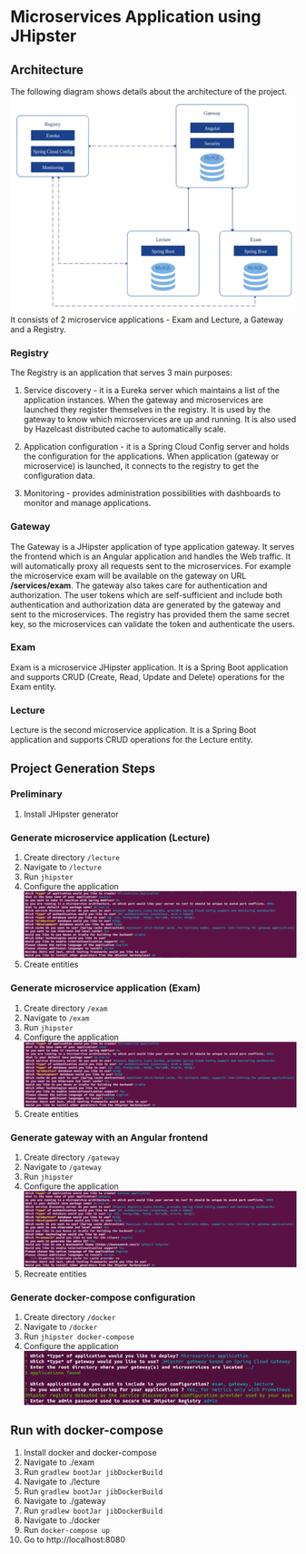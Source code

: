 # Microservices Application using JHipster

## Architecture
The following diagram shows details about the architecture of the project. 
![Architecture](docs/architecture-diagram.png "Architecture")
It consists of 2 microservice applications - Exam and Lecture, a Gateway and a Registry.

### Registry
The Registry is an application that serves 3 main purposes:
1. Service discovery - it is a Eureka server which maintains a list of the application instances.
   When the gateway and microservices are launched they register themselves in the registry.
   It is used by the gateway to know which microservices are up and running.
   It is also used by Hazelcast distributed cache to automatically scale.

2. Application configuration - it is a Spring Cloud Config server and holds the configuration for the applications.
   When application (gateway or microservice) is launched, it connects to the registry to get the configuration data.

3. Monitoring - provides administration possibilities with dashboards to monitor and manage applications.

### Gateway
The Gateway is a JHipster application of type application gateway. It serves the frontend which is 
an Angular application and handles the Web traffic. 
It will automatically proxy all requests sent to the microservices. For example the microservice exam will be available on the gateway on URL **/services/exam**. 
The gateway also takes care for authentication and authorization. The user tokens which are self-sufficient and include both authentication and authorization data are generated by the gateway and sent to the microservices. 
The registry has provided them the same secret key, so the microservices can validate the token and authenticate the users.

### Exam
Exam is a microservice JHipster application. It is a Spring Boot application and supports CRUD (Create, Read, Update and Delete) operations for the Exam entity.

### Lecture
Lecture is the second microservice application. It is a Spring Boot application and supports CRUD operations for the Lecture entity.

## Project Generation Steps

### Preliminary

1. Install JHipster generator

### Generate microservice application (Lecture)

1. Create directory ``/lecture``
2. Navigate to ```/lecture```
3. Run ``jhipster``
4. Configure the application
   ![Microservice configuration](docs/lecture.png "Microservice configuration")
5. Create entities 

### Generate microservice application (Exam)

1. Create directory ``/exam``
2. Navigate to ```/exam```
3. Run ``jhipster``
4. Configure the application
   ![Microservice configuration](docs/exam.png "Microservice configuration")
5. Create entities

### Generate gateway with an Angular frontend

1. Create directory ``/gateway``
2. Navigate to ```/gateway```
3. Run ``jhipster``
4. Configure the application
   ![Gateway configuration](docs/gateway.png "Gateway configuration")
5. Recreate entities
### Generate docker-compose configuration

1. Create directory ``/docker``
2. Navigate to ```/docker```
3. Run ``jhipster docker-compose``
4. Configure the application
   ![Docker-compose configuration](docs/docker-compose.png "Docker-compose configuration")

## Run with docker-compose
1. Install docker and docker-compose
2. Navigate to ./exam
3. Run ``gradlew bootJar jibDockerBuild``
4. Navigate to ./lecture
3. Run ``gradlew bootJar jibDockerBuild``
4. Navigate to ./gateway
3. Run ``gradlew bootJar jibDockerBuild``
5. Navigate to ./docker
6. Run ``docker-compose up``
7. Go to http://localhost:8080